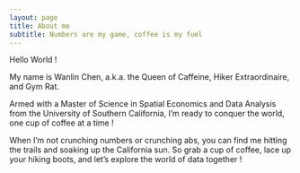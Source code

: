 ```yaml
---
layout: page
title: About me
subtitle: Numbers are my game, coffee is my fuel
---
```

  
    
Hello World !  
   
My name is Wanlin Chen, a.k.a. the Queen of Caffeine, Hiker Extraordinaire, and Gym Rat.  
   
Armed with a Master of Science in Spatial Economics and Data Analysis from the University of Southern California, I’m ready to conquer the world, one cup of coffee at a time !   

When I’m not crunching numbers or crunching abs, you can find me hitting the trails and soaking up the California sun. So grab a cup of coffee, lace up your hiking boots, and let’s explore the world of data together !

